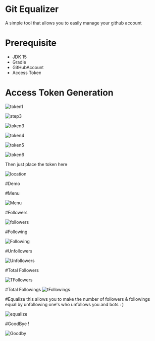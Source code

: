 # Git Equalizer 

A simple tool that allows you to easily manage your github account 


# Prerequisite

<ul>
<li> JDK 15 </li>
<li>Gradle </li>
<li>GitHubAccount</li>
<li>Access Token</li>
</ul>

# Access Token Generation

![token1](https://user-images.githubusercontent.com/52135405/137521726-46f79230-a9c2-4bee-95e6-5361439a3af1.PNG)

![step3](https://user-images.githubusercontent.com/52135405/137522565-0563051c-1445-4575-96e2-6a4354030cff.PNG)

![token3](https://user-images.githubusercontent.com/52135405/137522669-047e5d09-a0db-41ab-a521-143c64d1eae4.PNG)


![token4](https://user-images.githubusercontent.com/52135405/137521771-338bd9e6-92d8-44d5-882e-429a847b65f2.PNG)

![token5](https://user-images.githubusercontent.com/52135405/137521780-caceadf0-8f97-462b-8330-1e8792fd2629.PNG)

![token6](https://user-images.githubusercontent.com/52135405/137521789-6fe50bea-d868-44fc-9bbf-ca3930254694.PNG)

Then just place the token here 

![location](https://user-images.githubusercontent.com/52135405/137522808-bca3121d-6577-472b-a653-c1fed88cca6e.PNG)

#Demo 

#Menu

![Menu](https://user-images.githubusercontent.com/52135405/137523112-4c40c79f-0406-4861-b09d-b000eb4ce916.PNG)


#Followers


![followers](https://user-images.githubusercontent.com/52135405/137523123-7a6974a3-1e34-46f5-ad3c-b307f40c9b39.PNG)


#Following

![Following](https://user-images.githubusercontent.com/52135405/137523128-18d9a8d6-b5f2-4c9e-a987-e0b87f10dc99.PNG)


#Unfollowers


![Unfollowers](https://user-images.githubusercontent.com/52135405/137523146-83838ffb-0142-4670-b7ab-37a4ef430ffd.PNG)


#Total Followers

![TFollowers](https://user-images.githubusercontent.com/52135405/137523152-a22ee06a-382c-4e61-b479-9566f0d3f672.PNG)


#Total Followings
![tFollowings](https://user-images.githubusercontent.com/52135405/137523159-2b5f3572-5fa7-4141-bd6a-1ad0a189011d.PNG)


#Equalize 
this allows you to make the number of followers & followings equal by unfollowing one's who 
unfollows you and bots : )

![equalize](https://user-images.githubusercontent.com/52135405/137523168-2f2867f1-e74a-4efc-989c-1e2092e9af93.PNG)



#GoodBye !

![Goodby](https://user-images.githubusercontent.com/52135405/137523185-cc296172-1774-4b95-803a-b23b1dca2506.PNG)

